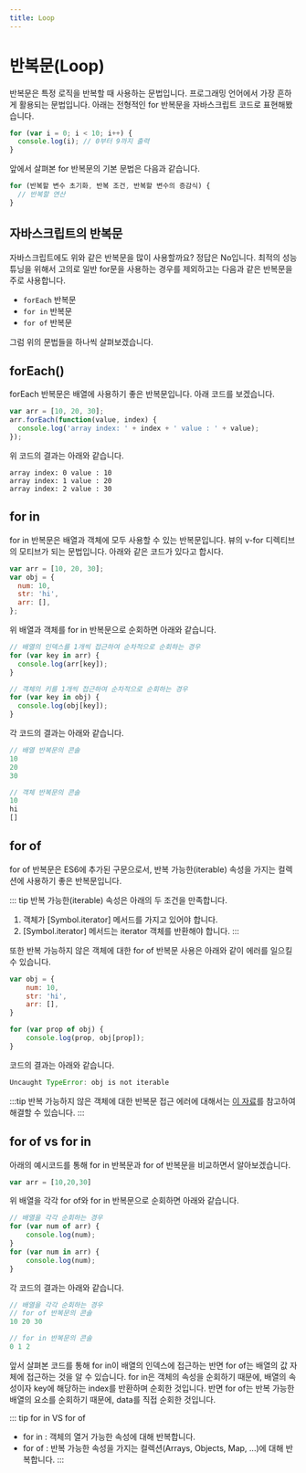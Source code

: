 ```yaml
---
title: Loop
---
```


# 반복문(Loop)

반복문은 특정 로직을 반복할 때 사용하는 문법입니다. 프로그래밍 언어에서 가장 흔하게 활용되는 문법입니다. 아래는 전형적인 for 반복문을 자바스크립트 코드로 표현해봤습니다.

```js
for (var i = 0; i < 10; i++) {
  console.log(i); // 0부터 9까지 출력
}
```

앞에서 살펴본 for 반복문의 기본 문법은 다음과 같습니다.

```js
for (반복할 변수 초기화, 반복 조건, 반복할 변수의 증감식) {
  // 반복할 연산
}
```

## 자바스크립트의 반복문

자바스크립트에도 위와 같은 반복문을 많이 사용할까요? 정답은 No입니다. 최적의 성능 튜닝을 위해서 고의로 일반 for문을 사용하는 경우를 제외하고는 다음과 같은 반복문을 주로 사용합니다.

- `forEach` 반복문
- `for in` 반복문
- `for of` 반복문

그럼 위의 문법들을 하나씩 살펴보겠습니다.

## forEach()

forEach 반복문은 배열에 사용하기 좋은 반복문입니다. 아래 코드를 보겠습니다.

```js
var arr = [10, 20, 30];
arr.forEach(function(value, index) {
  console.log('array index: ' + index + ' value : ' + value);
});
```

위 코드의 결과는 아래와 같습니다.

```
array index: 0 value : 10
array index: 1 value : 20
array index: 2 value : 30
```

## for in

for in 반복문은 배열과 객체에 모두 사용할 수 있는 반복문입니다. 뷰의 v-for 디렉티브의 모티브가 되는 문법입니다. 아래와 같은 코드가 있다고 합시다.

```js
var arr = [10, 20, 30];
var obj = {
  num: 10,
  str: 'hi',
  arr: [],
};
```

위 배열과 객체를 for in 반복문으로 순회하면 아래와 같습니다.

```js
// 배열의 인덱스를 1개씩 접근하여 순차적으로 순회하는 경우
for (var key in arr) {
  console.log(arr[key]);
}

// 객체의 키를 1개씩 접근하여 순차적으로 순회하는 경우
for (var key in obj) {
  console.log(obj[key]);
}
```

각 코드의 결과는 아래와 같습니다.

```js
// 배열 반복문의 콘솔
10
20
30

// 객체 반복문의 콘솔
10
hi
[]
```

## for of

for of 반복문은 ES6에 추가된 구문으로서, 반복 가능한(iterable) 속성을 가지는 컬렉션에 사용하기 좋은 반복문입니다.

::: tip 
반복 가능한(iterable) 속성은 아래의 두 조건을 만족합니다.
1) 객체가 [Symbol.iterator] 메서드를 가지고 있어야 합니다.
2) [Symbol.iterator] 메서드는 iterator 객체를 반환해야 합니다. 
:::

또한 반복 가능하지 않은 객체에 대한 for of 반복문 사용은 아래와 같이 에러를 일으킬 수 있습니다.

```js
var obj = {
    num: 10,
    str: 'hi',
    arr: [],
}

for (var prop of obj) {
    console.log(prop, obj[prop]); 
}
```

코드의 결과는 아래와 같습니다.

```js
Uncaught TypeError: obj is not iterable
```
:::tip 
반복 가능하지 않은 객체에 대한 반복문 접근 에러에 대해서는 [이 자료](https://developer.mozilla.org/ko/docs/Web/JavaScript/Reference/Errors/is_not_iterable)를 참고하여 해결할 수 있습니다. 
:::

## for of vs for in 

아래의 예시코드를 통해 for in 반복문과 for of 반복문을 비교하면서 알아보겠습니다.

```js
var arr = [10,20,30]
```

위 배열을 각각 for of와 for in 반복문으로 순회하면 아래와 같습니다.

```js
// 배열을 각각 순회하는 경우
for (var num of arr) {
    console.log(num); 
}
for (var num in arr) {
    console.log(num); 
}
```

각 코드의 결과는 아래와 같습니다.

```js
// 배열을 각각 순회하는 경우
// for of 반복문의 콘솔
10 20 30 

// for in 반복문의 콘솔
0 1 2
```

앞서 살펴본 코드를 통해 for in이 배열의 인덱스에 접근하는 반면 for of는 배열의 값 자체에 접근하는 것을 알 수 있습니다.
for in은 객체의 속성을 순회하기 때문에, 배열의 속성이자 key에 해당하는 index를 반환하며 순회한 것입니다.
반면 for of는 반복 가능한 배열의 요소를 순회하기 때문에, data를 직접 순회한 것입니다.

::: tip 
for in VS for of
- for in : 객체의 열거 가능한 속성에 대해 반복합니다.
- for of : 반복 가능한 속성을 가지는 컬렉션(Arrays, Objects, Map, ...)에 대해 반복합니다. 
:::